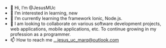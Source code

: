 - 👋 Hi, I’m @JesusMUc
- 👀 I’m interested in learning, new 
- 🌱 I’m currently learning the framework Ionic, Node.js. 
- 💞️ I am looking to collaborate on various software development projects, web applications, mobile applications, etc. To continue growing in my profession as a programmer.
- 📫 How to reach me ...jesus_uc_marq@outlook.com

<!---
JesusMUc/JesusMUc is a ✨ special ✨ repository because its `README.md` (this file) appears on your GitHub profile.
You can click the Preview link to take a look at your changes.
--->
